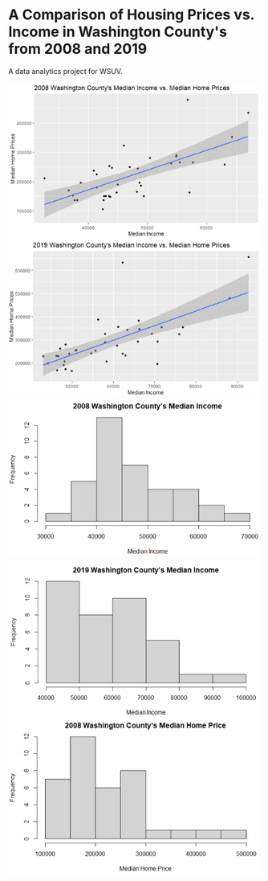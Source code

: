 # A Comparison of Housing Prices vs. Income in Washington County's from 2008 and 2019
A data analytics project for WSUV.

<img src="https://github.com/joejeflef/DataAnalyticsProject/blob/main/2008MedianHousePricevsMedianIncome.PNG">

<img src="https://github.com/joejeflef/DataAnalyticsProject/blob/main/2019MedianHousePricevsMedianIncome.PNG">

<img src="https://github.com/joejeflef/DataAnalyticsProject/blob/main/2008MedianIncomeHistogram.PNG">

<img src="https://github.com/joejeflef/DataAnalyticsProject/blob/main/2019MedianIncomeHistogram.PNG">

<img src="https://github.com/joejeflef/DataAnalyticsProject/blob/main/2008MedianHomePrice.PNG">
